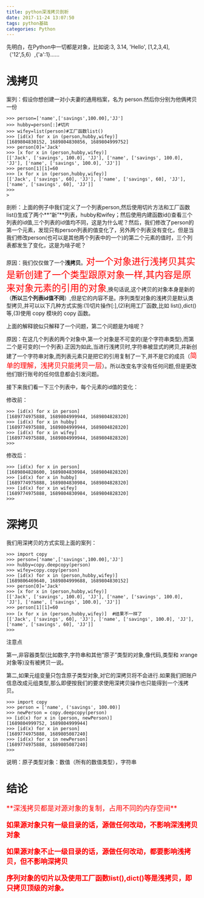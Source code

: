 ```yaml
---
title: python深浅拷贝剖析
date: 2017-11-24 13:07:50
tags: python基础
categories: Python
---
```

先明白，在Python中一切都是对象，比如说:3, 3.14, 'Hello', [1,2,3,4],（'12',5,6）,{'a':1}......
# 浅拷贝

案列：假设你想创建一对小夫妻的通用档案，名为 person.然后你分别为他俩拷贝一份

	>>> person=['name',['savings',100.00],'JJ']
	>>> hubby=person[:]#切片
	>>> wifey=list(person)#工厂函数list()
	>>> [id(x) for x in (person,hubby,wifey)]
	[1689804830152, 1689804830856, 1689804999752]
	>>> person[0]='Jack'
	>>> [x for x in (person,hubby,wifey)]
	[['Jack', ['savings', 100.0], 'JJ'], ['name', ['savings', 100.0], 'JJ'], ['name', ['savings', 100.0], 'JJ']]
	>>> person[1][1]=60
	>>> [x for x in (person,hubby,wifey)]
	[['Jack', ['savings', 60], 'JJ'], ['name', ['savings', 60], 'JJ'], ['name', ['savings', 60], 'JJ']]
	>>>
	>
<!--more-->

剖析：上面的例子中我们定义了一个列表person,然后使用切片方法和工厂函数list()生成了两个**“新”**列表，hubby和wifey；然后使用内建函数id()查看三个列表的id值,三个列表的id值均不同，这是为什么呢？然后，我们修改了person的第一个元素，发现只有person列表的值变化了，另外两个列表没有变化，但是当我们修改person(也可以是其他两个列表中的一个)的第二个元素的值时，三个列表都发生了变化，这是为啥子呢？

原因：我们仅仅做了一个**浅拷贝**。<font size=5 color=red>对一个对象进行浅拷贝其实是新创建了一个类型跟原对象一样,其内容是原来对象元素的引用的对象</font>,换句话说,这个拷贝的对象本身是新的（**所以三个列表id值不同**）,但是它的内容不是。序列类型对象的浅拷贝是默认类型拷贝,并可以以下几种方式实施:(1)切片操作[:],(2)利用工厂函数,比如 list(),dict()等,(3)使用 copy 模块的 copy 函数。

上面的解释貌似只解释了一个问题，第二个问题是为啥呢？

原因：在这几个列表的两个对象中,第一个对象是不可变的(是个字符串类型),而第二个是可变的(一个列表).正因为如此,当进行浅拷贝时,字符串被显式的拷贝,并新创建了一个字符串对象,而列表元素只是把它的引用复制了一下,并不是它的成员（<font size=4 color=red>简单的理解，浅拷贝只能拷贝一层</font>）。所以改变名字没有任何问题,但是更改他们银行账号的任何信息都会引发问题。

接下来我们看一下三个列表中，每个元素的id值的变化：

修改前：

	>>> [id(x) for x in person]
	[1689774975888, 1689804999944, 1689804828320]
	>>> [id(x) for x in hubby]
	[1689774975888, 1689804999944, 1689804828320]
	>>> [id(x) for x in wifey]
	[1689774975888, 1689804999944, 1689804828320]
	>>>

修改后：

	>>> [id(x) for x in person]
	[1689804828600, 1689804830984, 1689804828320]
	>>> [id(x) for x in hubby]
	[1689774975888, 1689804830984, 1689804828320]
	>>> [id(x) for x in wifey]
	[1689774975888, 1689804830984, 1689804828320]
	>>>

# 深拷贝

我们用深拷贝的方式实现上面的案列：

	>>> import copy
	>>> person=['name',['savings',100.00],'JJ']
	>>> hubby=copy.deepcopy(person)
	>>> wifey=copy.copy(person)
	>>> [id(x) for x in (person,hubby,wifey)]
	[1689806469640, 1689804999688, 1689804830152]
	>>> person[0]='Jack'
	>>> [x for x in (person,hubby,wifey)]
	[['Jack', ['savings', 100.0], 'JJ'], ['name', ['savings', 100.0], 'JJ'], ['name', ['savings', 100.0], 'JJ']]
	>>> person[1][1]=60
	>>> [x for x in (person,hubby,wifey)]  #结果不一样了
	[['Jack', ['savings', 60], 'JJ'], ['name', ['savings', 100.0], 'JJ'], ['name', ['savings', 60], 'JJ']]
	>>>

注意点

第一,非容器类型(比如数字,字符串和其他“原子”类型的对象,像代码,类型和 xrange 对象等)没有被拷贝一说。

第二,如果元组变量只包含原子类型对象,对它的深拷贝将不会进行.如果我们把账户信息改成元组类型,那么即便按我们的要求使用深拷贝操作也只能得到一个浅拷贝。
	
	>>> import copy
	>>> person = ['name', ('savings', 100.00)]
	>>> newPerson = copy.deepcopy(person)
	>> [id(x) for x in (person, newPerson)]
	[1689804999752, 1689804999944]
	>>> [id(x) for x in person]
	[1689774975888, 1689805087240]
	>>> [id(x) for x in newPerson]
	[1689774975888, 1689805087240]
	>>>

说明：原子类型对象：数值（所有的数值类型），字符串

# 结论

<font size=4 color=red>
**深浅拷贝都是对源对象的复制，占用不同的内存空间**

**如果源对象只有一级目录的话，源做任何改动，不影响深浅拷贝对象**

**如果源对象不止一级目录的话，源做任何改动，都要影响浅拷贝，但不影响深拷贝**

**序列对象的切片以及使用工厂函数list(),dict()等是浅拷贝，即只拷贝顶级的对象。**
</font>